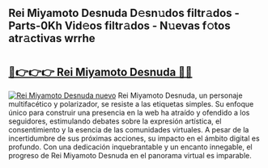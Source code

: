 ## Rei Miyamoto Desnuda D𝚎sn𝚞dos filtr𝚊dos - Parts-0Kh Vid𝚎os filtr𝚊dos - N𝚞evas f𝚘tos atr𝚊ctivas wrrhe

# <h2><a href="http://mb5ciga.tromn.icu/?c=Rei+Miyamoto+Desnuda">🔗👉👉👉 Rei Miyamoto Desnuda 🔗🔗</a></h2>

[![Rei Miyamoto Desnuda nuevo](https://i.imgur.com/pEAQMta.gif)](http://mb5ciga.tromn.icu/?c=Rei+Miyamoto+Desnuda)
Rei Miyamoto Desnuda, un personaje multifacético y polarizador, se resiste a las etiquetas simples. Su enfoque único para construir una presencia en la web ha atraído y ofendido a los seguidores, estimulando debates sobre la expresión artística, el consentimiento y la esencia de las comunidades virtuales. A pesar de la incertidumbre de sus próximas acciones, su impacto en el ámbito digital es profundo. Con una dedicación inquebrantable y un encanto innegable, el progreso de Rei Miyamoto Desnuda en el panorama virtual es imparable.
